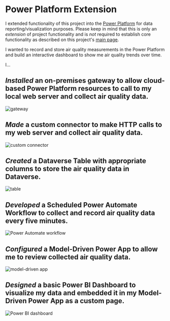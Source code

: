 # Power Platform Extension
I extended functionality of this project into the [Power Platform](https://powerplatform.microsoft.com/en-us/) for data reporting/visualization purposes. Please keep in mind that this is only an *extension* of project functionality and is *not* required to establish core functionality as described on this project's [main page](./../readme.md).

I wanted to record and store air quality measurements in the Power Platform and build an interactive dashboard to show me air quality trends over time.

I...

## *Installed* an **on-premises gateway** to allow cloud-based Power Platform resources to call to my local web server and collect air quality data.
![gateway](https://i.imgur.com/09erpCQ.png)

## *Made* a **custom connector** to make HTTP calls to my web server and collect air quality data.
![custom connector](https://i.imgur.com/uYe4LLs.png)

## *Created* a **Dataverse Table** with appropriate columns to store the air quality data in Dataverse.
![table](https://i.imgur.com/NB3CchK.png)

## *Developed* a **Scheduled Power Automate Workflow** to collect and record air quality data every five minutes.
![Power Automate workflow](https://i.imgur.com/Cd5noHV.png)

## *Configured* a **Model-Driven Power App** to allow me to review collected air quality data.
![model-driven app](https://i.imgur.com/iZv3nzr.png)

## *Designed* a basic **Power BI Dashboard** to visualize my data and embedded it in my Model-Driven Power App as a **custom page**.
![Power BI dashboard](https://i.imgur.com/bFQokzL.png)